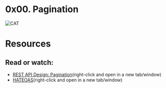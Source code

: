 # 0x00. Pagination
![CAT](https://s3.amazonaws.com/alx-intranet.hbtn.io/uploads/medias/2019/12/3646eb02de6527ca5d83.png?X-Amz-Algorithm=AWS4-HMAC-SHA256&X-Amz-Credential=AKIARDDGGGOUSBVO6H7D%2F20231021%2Fus-east-1%2Fs3%2Faws4_request&X-Amz-Date=20231021T111031Z&X-Amz-Expires=86400&X-Amz-SignedHeaders=host&X-Amz-Signature=84a01a4d3f4672fd26f2fd0371cad3597d10914cccbad2d562c4d52f3c202be7)
# Resources

## Read or watch:
* [REST API Design: Pagination](https://www.moesif.com/blog/technical/api-design/REST-API-Design-Filtering-Sorting-and-Pagination/#pagination)(right-click and open in a new tab/window)
* [HATEOAS](https://en.wikipedia.org/wiki/HATEOAS)(right-click and open in a new tab/window)
